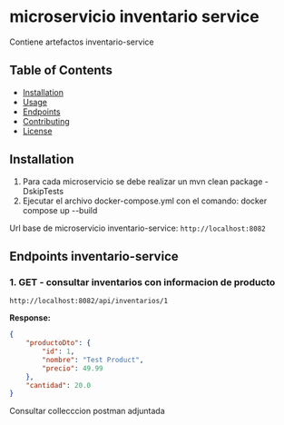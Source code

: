 # microservicio inventario service
Contiene artefactos inventario-service

## Table of Contents

- [Installation](#installation)
- [Usage](#usage)
- [Endpoints](#endpoints)
- [Contributing](#contributing)
- [License](#license)

## Installation

1. Para cada microservicio se debe realizar un mvn clean package -DskipTests
2. Ejecutar el archivo docker-compose.yml con el comando: docker compose up --build


Url base de microservicio inventario-service: `http://localhost:8082`


## Endpoints inventario-service


### 1. GET - consultar inventarios con informacion de producto

`http://localhost:8082/api/inventarios/1`

**Response:**

```json
{
    "productoDto": {
        "id": 1,
        "nombre": "Test Product",
        "precio": 49.99
    },
    "cantidad": 20.0
}
```

Consultar collecccion postman adjuntada